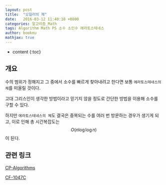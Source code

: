 ```yaml
---
layout: post
title:  "오일러의 체"
date:   2016-03-12 11:40:18 +0800
categories: 알고리즘_Math
tags: Algorithm Math PS 소수 소인수 에라토스테네스
author: booknu
mathjax: true
---
```


* content
{:toc}

## 개요
수의 범위가 정해지고 그 중에서 소수를 빠르게 찾아내려고 한다면 보통 `에라토스테네스의 체`를 떠올릴 것이다.

고대 그리스인이 생각한 방법이라고 믿기지 않을 정도로 간단한 방법을 이용해 소수를 구할 수 있다.

하지만 `에라토스테네스의 체`도 결국은 중복되는 수를 여러 번 방문하는 경우가 생기게 되고, 이로 인해 총 시간복잡도는 $$O(n\log{\log{n}})$$ 이 된다.

## 관련 링크
[CP-Algorithms](https://cp-algorithms.com/algebra/prime-sieve-linear.html)

[CF-1047C](http://codeforces.com/contest/1047/problem/C)